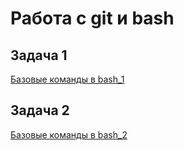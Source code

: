 # Работа с git и bash

## Задача 1
[Базовые команды в bash_1](https://github.com/Ballist166/git_bash/blob/main/bash1.txt)

## Задача 2
[Базовые команды в bash_2](https://github.com/Ballist166/git_bash/blob/main/bash2.txt)
